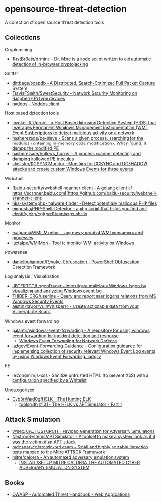 # opensource-threat-detection

A collection of open source threat detection tools

## Collections

Cryptomining

* [1lastBr3ath/drmine - Dr. Mine is a node script written to aid automatic detection of in-browser cryptojacking](https://github.com/1lastBr3ath/drmine)  

Sniffer

* [dirtbags/pcapdb - A Distributed, Search-Optimized Full Packet Capture System](https://github.com/dirtbags/pcapdb)
* [TravisFSmith/SweetSecurity - Network Security Monitoring on Raspberry Pi type devices](https://github.com/TravisFSmith/SweetSecurity)
* [noddos - Noddos client ](https://github.com/noddos/noddos)

Host based detection tools

* [Invoke-IR/Uproot - a Host Based Intrusion Detection System (HIDS) that leverages Permanent Windows Management Instrumentation (WMI) Event Susbcriptions to detect malicious activity on a network](https://github.com/Invoke-IR/Uproot)
* [hasherezade/pe-sieve - Scans a given process, searching for the modules containing in-memory code modifications. When found, it dumps the modified PE](https://github.com/hasherezade/pe-sieve)
* [hasherezade/hollows_hunter - A process scanner detecting and dumping hollowed PE modules](https://github.com/hasherezade/hollows_hunter)
* [shellster/DCSYNCMonitor - Monitors for DCSYNC and DCSHADOW attacks and create custom Windows Events for these events](https://github.com/shellster/DCSYNCMonitor)

Webshell

* [baidu-security/webshell-scanner-client - A golang client of https://scanner.baidu.com](https://github.com/baidu-security/webshell-scanner-client)
* [nbs-system/php-malware-finder - Detect potentially malicious PHP files](https://github.com/nbs-system/php-malware-finder)
* [emposha/PHP-Shell-Detector - a php script that helps you find and identify php/cgi(perl)/asp/aspx shells](https://github.com/emposha/PHP-Shell-Detector)

Monitor

* [realparisi/WMI_Monitor - Log newly created WMI consumers and processes](https://github.com/realparisi/WMI_Monitor)
* [luctalpe/WMIMon - Tool to monitor WMI activity on Windows](https://github.com/luctalpe/WMIMon)

Powershell

* [danielbohannon/Revoke-Obfuscation - PowerShell Obfuscation Detection Framework](https://github.com/danielbohannon/Revoke-Obfuscation)

Log analysis / Visualization

* [JPCERTCC/LogonTracer - Investigate malicious Windows logon by visualizing and analyzing Windows event log](https://github.com/JPCERTCC/LogonTracer)
* [THIBER-ORG/userline - Query and report user logons relations from MS Windows Security Events](https://github.com/THIBER-ORG/userline)
* [austin-taylor/VulnWhisperer - Create actionable data from your Vulnerability Scans](https://github.com/austin-taylor/VulnWhisperer)

Windows event forwarding

* [palantir/windows-event-forwarding - A repository for using windows event forwarding for incident detection and response](https://github.com/palantir/windows-event-forwarding)
  * [Windows Event Forwarding for Network Defense](https://medium.com/@palantir/windows-event-forwarding-for-network-defense-cb208d5ff86f)
* [iadgov/Event-Forwarding-Guidance - Configuration guidance for implementing collection of security relevant Windows Event Log events by using Windows Event Forwarding. iadgov](https://github.com/iadgov/Event-Forwarding-Guidance)

FE

* [leizongmin/js-xss - Sanitize untrusted HTML (to prevent XSS) with a configuration specified by a Whitelist](https://github.com/leizongmin/js-xss)

Uncategorized

* [Cyb3rWard0g/HELK - The Hunting ELK](https://github.com/Cyb3rWard0g/HELK)
   * [toolsmith #131 - The HELK vs APTSimulator - Part 1](https://holisticinfosec.blogspot.com.au/2018/02/toolsmith-131-helk-vs-aptsimulator-part.html)

## Attack Simulation

* [vysec/CACTUSTORCH - Payload Generation for Adversary Simulations](https://github.com/vysec/CACTUSTORCH)
* [NextronSystems/APTSimulator - A toolset to make a system look as if it was the victim of an APT attack](https://github.com/NextronSystems/APTSimulator)
* [redcanaryco/atomic-red-team - Small and highly portable detection tests mapped to the Mitre ATT&CK Framework](https://github.com/redcanaryco/atomic-red-team)
* [mitre/caldera - An automated adversary emulation system](https://github.com/mitre/caldera)
   * [INSTALL/SETUP MITRE CALDERA THE AUTOMATED CYBER ADVERSARY EMULATION SYSTEM](https://holdmybeersecurity.com/2018/01/13/install-setup-mitre-caldera-the-automated-cyber-adversary-emulation-system/)

## Books

* [OWASP - Automated Threat Handbook - Web Applications](https://www.owasp.org/images/3/33/Automated-threat-handbook.pdf)

